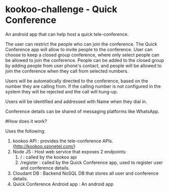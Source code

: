 # kookoo-challenge - Quick Conference

An android app that can help host a quick tele-conference.

The user can restrict the people who can join the conference. The Quick Conference app will allow to invite people to the conference. User can choose to keep a closed group conference, where only select people can be allowed to join the conference. People can be added to the closed group by adding people from user phone's contact, and people will be allowed to join the conference when they call from selected numbers.

Users will be automatically directed to the conference, based on the number they are calling from. If the calling number is not configured in the system they will be rejected and the call will hung-up.

Users will be identified and addressed with Name when they dial in.

Conference details can be shared of messaging platforms like WhatsApp.

#How does it work?

Uses the following:
  1. kookoo API : provides the tele-conference APIs. (http://kookoo.ozonetel.com/)
  2. Node JS : Host web service that exposes 2 endpoints:
      1. / : called by the kookoo api 
      2. /register : called by the Quick Conference app, used to register user and conference details.
  3. Cloudant DB : Backend NoSQL DB that stores all user and conference details.
  4. Quick Conference Android app : An android app
